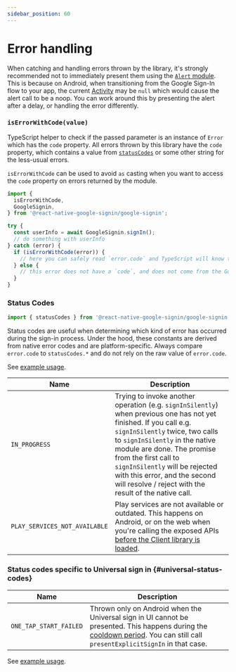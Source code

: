 ```yaml
---
sidebar_position: 60
---
```


# Error handling

When catching and handling errors thrown by the library, it's strongly recommended not to immediately present them using the [`Alert` module](https://reactnative.dev/docs/alert). This is because on Android, when transitioning from the Google Sign-In flow to your app, the current [Activity](https://developer.android.com/reference/android/app/Activity) may be `null` which would cause the alert call to be a noop. You can work around this by presenting the alert after a delay, or handling the error differently.

### `isErrorWithCode(value)`

TypeScript helper to check if the passed parameter is an instance of `Error` which has the `code` property. All errors thrown by this library have the `code` property, which contains a value from [`statusCodes`](#status-codes) or some other string for the less-usual errors.

`isErrorWithCode` can be used to avoid `as` casting when you want to access the `code` property on errors returned by the module.

```ts
import {
  isErrorWithCode,
  GoogleSignin,
} from '@react-native-google-signin/google-signin';

try {
  const userInfo = await GoogleSignin.signIn();
  // do something with userInfo
} catch (error) {
  if (isErrorWithCode(error)) {
    // here you can safely read `error.code` and TypeScript will know that it has a value
  } else {
    // this error does not have a `code`, and does not come from the Google Sign in module
  }
}
```

### Status Codes

```ts
import { statusCodes } from '@react-native-google-signin/google-signin';
```

Status codes are useful when determining which kind of error has occurred during the sign-in process. Under the hood, these constants are derived from native error codes and are platform-specific. Always compare `error.code` to `statusCodes.*` and do not rely on the raw value of `error.code`.

See [example usage](one-tap#signin).

| Name                          | Description                                                                                                                                                                                                                                                                                                                                                             |
| ----------------------------- | ----------------------------------------------------------------------------------------------------------------------------------------------------------------------------------------------------------------------------------------------------------------------------------------------------------------------------------------------------------------------- |
| `IN_PROGRESS`                 | Trying to invoke another operation (e.g. `signInSilently`) when previous one has not yet finished. If you call e.g. `signInSilently` twice, two calls to `signInSilently` in the native module are done. The promise from the first call to `signInSilently` will be rejected with this error, and the second will resolve / reject with the result of the native call. |
| `PLAY_SERVICES_NOT_AVAILABLE` | Play services are not available or outdated. This happens on Android, or on the web when you're calling the exposed APIs [before the Client library is loaded](setting-up/web).                                                                                                                                                                                         |

### Status codes specific to Universal sign in {#universal-status-codes}

| Name                   | Description                                                                                                                                                                                                                                                        |
| ---------------------- | ------------------------------------------------------------------------------------------------------------------------------------------------------------------------------------------------------------------------------------------------------------------ |
| `ONE_TAP_START_FAILED` | Thrown only on Android when the Universal sign in UI cannot be presented. This happens during the [cooldown period](https://developers.google.com/identity/gsi/web/guides/features#exponential_cooldown). You can still call `presentExplicitSignIn` in that case. |

See [example usage](one-tap#signin).
